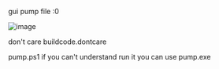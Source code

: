 gui pump file :0

![image](https://github.com/s1uiasdad/Stealer_vietnam/assets/170785112/e7f9702b-d9da-4eb0-a2da-92702a144d76)

don't care buildcode.dontcare

pump.ps1 if you can't understand run it you can use pump.exe
